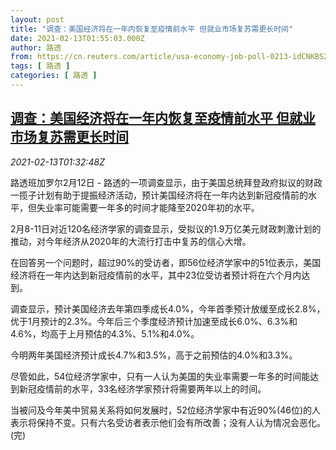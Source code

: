 ```yaml
---
layout: post
title: "调查：美国经济将在一年内恢复至疫情前水平 但就业市场复苏需更长时间"
date: 2021-02-13T01:55:03.000Z
author: 路透
from: https://cn.reuters.com/article/usa-economy-job-poll-0213-idCNKBS2AD01H
tags: [ 路透 ]
categories: [ 路透 ]
---
```

<!--1613181303000-->
[调查：美国经济将在一年内恢复至疫情前水平 但就业市场复苏需更长时间](https://cn.reuters.com/article/usa-economy-job-poll-0213-idCNKBS2AD01H)
------

<div>
<div><i>2021-02-13T01:32:48Z</i></div><p>路透班加罗尔2月12日 - 路透的一项调查显示，由于美国总统拜登政府拟议的财政一揽子计划有助于提振经济活动，预计美国经济将在一年内达到新冠疫情前的水平，但失业率可能需要一年多的时间才能降至2020年初的水平。</p><p>2月8-11日对近120名经济学家的调查显示，受拟议的1.9万亿美元财政刺激计划的推动，对今年经济从2020年的大流行打击中复苏的信心大增。 　</p><p>在回答另一个问题时，超过90%的受访者，即56位经济学家中的51位表示，美国经济将在一年内达到新冠疫情前的水平，其中23位受访者预计将在六个月内达到。</p><p>调查显示，预计美国经济去年第四季成长4.0%，今年首季预计放缓至成长2.8%，优于1月预计的2.3%。今年后三个季度经济预计加速至成长6.0%、6.3%和4.6%，均高于上月预估的4.3%、5.1%和4.0%。</p><p>今明两年美国经济预计成长4.7%和3.5%，高于之前预估的4.0%和3.3%。 　</p><p>尽管如此，54位经济学家中，只有一人认为美国的失业率需要一年多的时间能达到新冠疫情前的水平，33名经济学家预计将需要两年以上的时间。 　</p><p>当被问及今年美中贸易关系将如何发展时，52位经济学家中有近90%(46位)的人表示将保持不变。只有六名受访者表示他们会有所改善；没有人认为情况会恶化。(完)</p>
</div>
